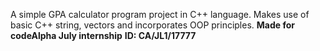 A simple GPA calculator program project in C++ language. Makes use of basic C++ string, vectors and incorporates OOP principles.
**Made for codeAlpha July internship**
__ID: CA/JL1/17777__
